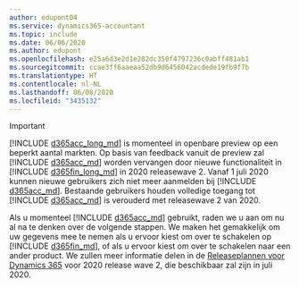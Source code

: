 ```yaml
---
author: edupont04
ms.service: dynamics365-accountant
ms.topic: include
ms.date: 06/06/2020
ms.author: edupont
ms.openlocfilehash: e25a6d3e2d1e282dc350f4797236c0abff481ab1
ms.sourcegitcommit: ccae3ff6aaeaa52db9d6456042acdede19fb9f7b
ms.translationtype: HT
ms.contentlocale: nl-NL
ms.lasthandoff: 06/08/2020
ms.locfileid: "3435132"
---
```

> [!IMPORTANT]
> [!INCLUDE [d365acc_long_md](d365acc_long_md.md)] is momenteel in openbare preview op een beperkt aantal markten. Op basis van feedback vanuit de preview zal [!INCLUDE [d365acc_md](d365acc_md.md)] worden vervangen door nieuwe functionaliteit in [!INCLUDE [d365fin_long_md](d365fin_long_md.md)] in 2020 releasewave 2. Vanaf 1 juli 2020 kunnen nieuwe gebruikers zich niet meer aanmelden bij [!INCLUDE [d365acc_md](d365acc_md.md)]. Bestaande gebruikers houden volledige toegang tot [!INCLUDE [d365acc_md](d365acc_md.md)] is verouderd met releasewave 2 van 2020.  

Als u momenteel [!INCLUDE [d365acc_md](d365acc_md.md)] gebruikt, raden we u aan om nu al na te denken over de volgende stappen. We maken het gemakkelijk om uw gegevens mee te nemen als u ervoor kiest om over te schakelen op [!INCLUDE [d365fin_md](d365fin_md.md)], of als u ervoor kiest om over te schakelen naar een ander product. We zullen meer informatie delen in de [Releaseplannen voor Dynamics 365](/dynamics365/release-plans/) voor 2020 release wave 2, die beschikbaar zal zijn in juli 2020.

